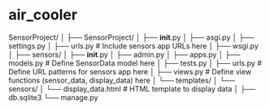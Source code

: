 # air_cooler

SensorProject/
│
├── SensorProject/
│   ├── __init__.py
│   ├── asgi.py
│   ├── settings.py
│   ├── urls.py         # Include sensors app URLs here
│   ├── wsgi.py
│
├── sensors/
│   ├── __init__.py
│   ├── admin.py
│   ├── apps.py
│   ├── models.py       # Define SensorData model here
│   ├── tests.py
│   ├── urls.py         # Define URL patterns for sensors app here
│   ├── views.py        # Define view functions (sensor_data, display_data) here
│   └── templates/
│       └── sensors/
│           └── display_data.html  # HTML template to display data
│
├── db.sqlite3
└── manage.py
